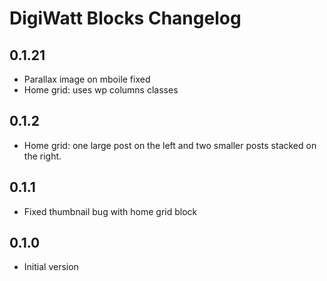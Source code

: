# DigiWatt Blocks Changelog

## 0.1.21

* Parallax image on mboile fixed
* Home grid: uses wp columns classes

## 0.1.2

* Home grid: one large post on the left and two smaller posts stacked on the right.

## 0.1.1

* Fixed thumbnail bug with home grid block

## 0.1.0
 
* Initial version